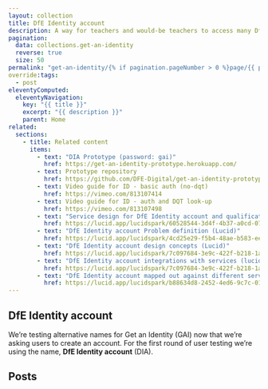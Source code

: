 ```yaml
---
layout: collection
title: DfE Identity account
description: A way for teachers and would-be teachers to access many DfE services with one login, and be able to inform DfE only once whenever their details change. Formerly Get an Identity, we’re now asking users to actively create an account so we're testing the name, Teaching services account. 
pagination:
  data: collections.get-an-identity
  reverse: true
  size: 50
permalink: "get-an-identity/{% if pagination.pageNumber > 0 %}page/{{ pagination.pageNumber + 1 }}{% endif %}/"
override:tags:
  - post
eleventyComputed:
  eleventyNavigation:
    key: "{{ title }}"
    excerpt: "{{ description }}"
    parent: Home
related:
  sections:
    - title: Related content
      items:
        - text: "DIA Prototype (password: gai)"
          href: https://get-an-identity-prototype.herokuapp.com/
        - text: Prototype repository
          href: https://github.com/DFE-Digital/get-an-identity-prototype
        - text: Video guide for ID - basic auth (no-dqt)
          href: https://vimeo.com/813107414
        - text: Video guide for ID - auth and DQT look-up
          href: https://vimeo.com/813107498
        - text: "Service design for DfE Identity account and qualification service (Lucid)"
          href: https://lucid.app/lucidspark/60528544-3d4f-4b37-a0cd-078d59d95e88/edit?view_items=GAqE2sfBl.eU&invitationId=inv_60a47740-05d2-4d85-acc1-a742b955fd86
        - text: "DfE Identity account Problem definition (Lucid)"
          href: https://lucid.app/lucidspark/4cd25e29-f5b4-48ae-b583-ee5b8364d0ec/edit?invitationId=inv_1050e41c-9998-4899-b0c0-0fd7d1907221#
        - text: "DfE Identity account design concepts (Lucid)"
          href: https://lucid.app/lucidspark/7c097684-3e9c-422f-b218-1aa0e9f70648/edit#
        - text: "DfE Identity account integrations with services (lucid)"
          href: https://lucid.app/lucidspark/7c097684-3e9c-422f-b218-1aa0e9f70648/edit#
        - text: "DfE Identity account mapped out against different services (lucid)"
          href: https://lucid.app/lucidspark/b88634d8-2452-4ed6-9c7c-010383770731/edit?invitationId=inv_9a36d007-204a-41ed-b8c3-1f49d5e63a05#
---
```


<h2 class="govuk-heading-m">DfE Identity account</h2>

We’re testing alternative names for Get an Identity (GAI) now that we’re asking users to create an account. For the first round of user testing we’re using the name, <b>DfE Identity account</b> (DIA).
<h2 class="govuk-heading-m">Posts</h2>
